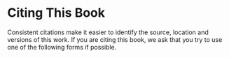 # Citing This Book

Consistent citations make it easier to identify the source, location and versions of this work. If you are citing this book, we ask that you try to use one of the following forms if possible.

